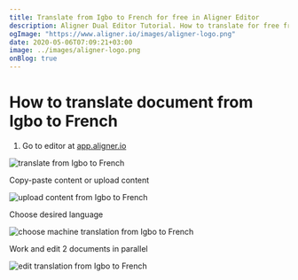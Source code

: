 ```yaml
---
title: Translate from Igbo to French for free in Aligner Editor
description: Aligner Dual Editor Tutorial. How to translate for free from Igbo to French. Aligner is multilingual document management platform. 
ogImage: "https://www.aligner.io/images/aligner-logo.png"
date: 2020-05-06T07:09:21+03:00
image: ../images/aligner-logo.png
onBlog: true
---
```


# How to translate document from Igbo to French

1. Go to editor at [app.aligner.io](https://app.aligner.io "Aligner App web page")

![translate from Igbo to French](../aligner-blank-editor.png "translate from Igbo to French")

Copy-paste content or upload content

![upload content from Igbo to French](../aligner-uploaded-document.png "upload content from Igbo to French")

Choose desired language

![choose machine translation from Igbo to French](../aligner-language-dropdown.png "choose machine translation from Igbo to French")

Work and edit 2 documents in parallel

![edit translation from Igbo to French](../aligner-double-sitded-editor.png "edit translation from Igbo to French")


